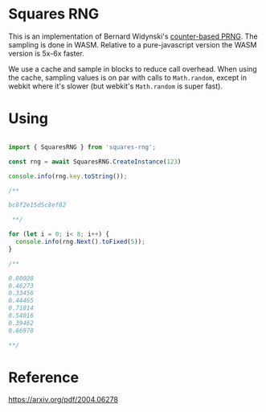 
# Squares RNG

This is an implementation of Bernard Widynski's [counter-based PRNG][1]. 
The sampling is done in WASM. Relative to a pure-javascript version the 
WASM version is 5x-6x faster.

We use a cache and sample in blocks to reduce call overhead. When using
the cache, sampling values is on par with calls to `Math.random`, except
in webkit where it's slower (but webkit's `Math.random` is super fast).

# Using

```ts

import { SquaresRNG } from 'squares-rng';

const rng = await SquaresRNG.CreateInstance(123)

console.info(rng.key.toString());

/**

bc8f2e15d5c8ef82

 **/

for (let i = 0; i< 8; i++) {
  console.info(rng.Next().toFixed(5));
}

/**

0.80028
0.46273
0.33456
0.44465
0.71814
0.54016
0.39462
0.66978

**/

```

# Reference

https://arxiv.org/pdf/2004.06278

[1]: https://arxiv.org/pdf/2004.06278

